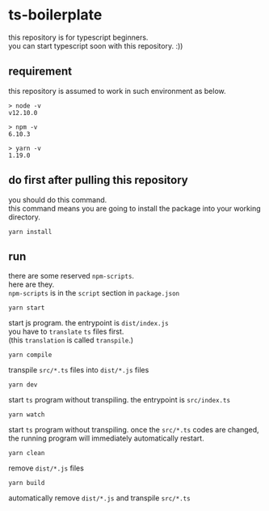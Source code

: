 # ts-boilerplate

this repository is for typescript beginners.  
you can start typescript soon with this repository. :))

## requirement

this repository is assumed to work in such environment as below.

 ```
> node -v
v12.10.0

> npm -v               
6.10.3

> yarn -v
1.19.0
```

## do first after pulling this repository

you should do this command.  
this command means you are going to install the package into your working directory.

```
yarn install
```

## run

there are some reserved `npm-scripts`.  
here are they.  
`npm-scripts` is in the `script` section in `package.json`

```
yarn start
```
start js program. the entrypoint is `dist/index.js`  
you have to `translate` `ts` files first.  
(this `translation` is called `transpile`.)

```
yarn compile
```
transpile `src/*.ts` files into `dist/*.js` files
 
```
yarn dev
```
start `ts` program without transpiling. the entrypoint is `src/index.ts`

```
yarn watch
``` 
start `ts` program without transpiling. once the `src/*.ts` codes are changed, the running program will immediately automatically restart.

```
yarn clean
```
remove `dist/*.js` files

```
yarn build
```
automatically remove `dist/*.js` and transpile `src/*.ts`